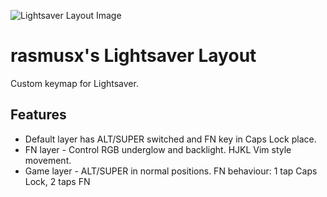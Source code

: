 ![Lightsaver Layout Image](https://i.imgur.com/KqdZQZZ.png)

# rasmusx's Lightsaver Layout

Custom keymap for Lightsaver.


## Features

* Default layer has ALT/SUPER switched and FN key in Caps Lock place.
* FN layer - Control RGB underglow and backlight. HJKL Vim style movement.
* Game layer - ALT/SUPER in normal positions. FN behaviour: 1 tap Caps Lock, 2 taps FN
